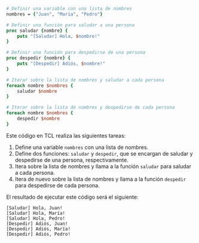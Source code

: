 ```tcl
# Definir una variable con una lista de nombres
nombres = {"Juan", "María", "Pedro"}

# Definir una función para saludar a una persona
proc saludar {nombre} {
    puts "[Saludar] Hola, $nombre!"
}

# Definir una función para despedirse de una persona
proc despedir {nombre} {
    puts "[Despedir] Adiós, $nombre!"
}

# Iterar sobre la lista de nombres y saludar a cada persona
foreach nombre $nombres {
    saludar $nombre
}

# Iterar sobre la lista de nombres y despedirse de cada persona
foreach nombre $nombres {
    despedir $nombre
}
```

Este código en TCL realiza las siguientes tareas:

1. Define una variable `nombres` con una lista de nombres.
2. Define dos funciones: `saludar` y `despedir`, que se encargan de saludar y despedirse de una persona, respectivamente.
3. Itera sobre la lista de nombres y llama a la función `saludar` para saludar a cada persona.
4. Itera de nuevo sobre la lista de nombres y llama a la función `despedir` para despedirse de cada persona.

El resultado de ejecutar este código será el siguiente:

```
[Saludar] Hola, Juan!
[Saludar] Hola, María!
[Saludar] Hola, Pedro!
[Despedir] Adiós, Juan!
[Despedir] Adiós, María!
[Despedir] Adiós, Pedro!
```